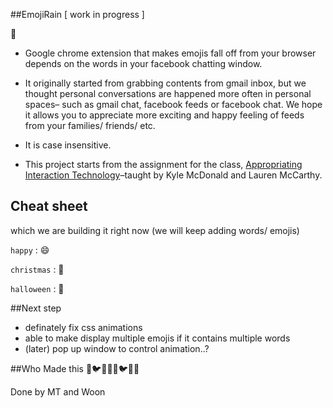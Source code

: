 ##EmojiRain
[ work in progress ]

:ghost:

* Google chrome extension that makes emojis fall off from your browser depends on the words in your facebook chatting window. 

* It originally started from grabbing contents from gmail inbox, but we thought personal conversations are happened more often in personal spaces– such as gmail chat, facebook feeds or facebook chat. We hope it allows you to appreciate more exciting and happy feeling of feeds from your families/ friends/ etc.

* It is case insensitive.

* This project starts from the assignment for the class, [Appropriating Interaction Technology](https://github.com/lmccart/AppropriatingInteractionTechnologies)–taught by Kyle McDonald and Lauren McCarthy.


## Cheat sheet
which we are building it right now (we will keep adding words/ emojis)


`happy` : :smile:

`christmas` : :santa:

`halloween` : :jack_o_lantern:


##Next step
* definately fix css animations
* able to make display multiple emojis if it contains multiple words 
* (later) pop up window to control animation..?


##Who Made this
:santa::bird::honeybee::ghost::santa::bird::honeybee::ghost:

Done by MT and Woon
